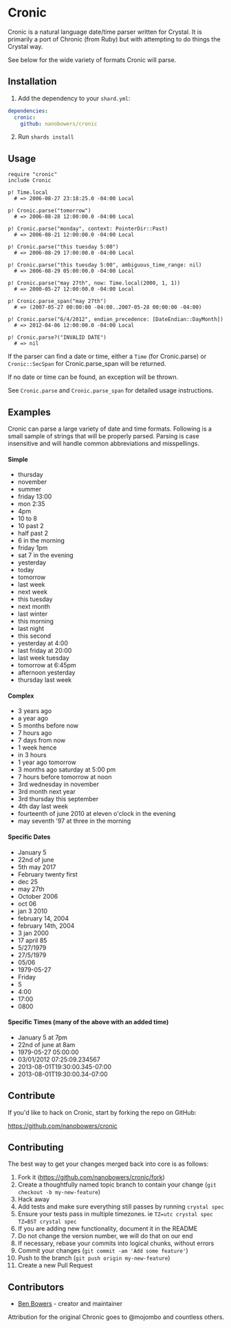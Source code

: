 Cronic
=======

Cronic is a natural language date/time parser written for Crystal. It is
primarily a port of Chronic (from Ruby) but with attempting to do things
the Crystal way.

See below for the wide variety of formats Cronic will parse.

## Installation

1. Add the dependency to your `shard.yml`:

```yaml
dependencies:
  cronic:
    github: nanobowers/cronic
```

2. Run `shards install`

## Usage

```
require "cronic"
include Cronic

p! Time.local 
  # => 2006-08-27 23:18:25.0 -04:00 Local

p! Cronic.parse("tomorrow") 
  # => 2006-08-28 12:00:00.0 -04:00 Local

p! Cronic.parse("monday", context: PointerDir::Past) 
  # => 2006-08-21 12:00:00.0 -04:00 Local

p! Cronic.parse("this tuesday 5:00") 
  # => 2006-08-29 17:00:00.0 -04:00 Local

p! Cronic.parse("this tuesday 5:00", ambiguous_time_range: nil) 
  # => 2006-08-29 05:00:00.0 -04:00 Local

p! Cronic.parse("may 27th", now: Time.local(2000, 1, 1)) 
  # => 2000-05-27 12:00:00.0 -04:00 Local

p! Cronic.parse_span("may 27th") 
  # => (2007-05-27 00:00:00 -04:00..2007-05-28 00:00:00 -04:00)

p! Cronic.parse("6/4/2012", endian_precedence: [DateEndian::DayMonth]) 
  # => 2012-04-06 12:00:00.0 -04:00 Local

p! Cronic.parse?("INVALID DATE") 
  # => nil
```

If the parser can find a date or time, either a `Time` (for Cronic.parse) or `Cronic::SecSpan` for Cronic.parse_span will be returned.

If no date or time can be found, an exception will be thrown.

See `Cronic.parse` and `Cronic.parse_span` for detailed usage instructions.

## Examples

Cronic can parse a large variety of date and time formats. Following is a
small sample of strings that will be properly parsed. Parsing is case
insensitive and will handle common abbreviations and misspellings.

#### Simple

* thursday
* november
* summer
* friday 13:00
* mon 2:35
* 4pm
* 10 to 8
* 10 past 2
* half past 2
* 6 in the morning
* friday 1pm
* sat 7 in the evening
* yesterday
* today
* tomorrow
* last week
* next week
* this tuesday
* next month
* last winter
* this morning
* last night
* this second
* yesterday at 4:00
* last friday at 20:00
* last week tuesday
* tomorrow at 6:45pm
* afternoon yesterday
* thursday last week

#### Complex

* 3 years ago
* a year ago
* 5 months before now
* 7 hours ago
* 7 days from now
* 1 week hence
* in 3 hours
* 1 year ago tomorrow
* 3 months ago saturday at 5:00 pm
* 7 hours before tomorrow at noon
* 3rd wednesday in november
* 3rd month next year
* 3rd thursday this september
* 4th day last week
* fourteenth of june 2010 at eleven o'clock in the evening
* may seventh '97 at three in the morning

#### Specific Dates

* January 5
* 22nd of june
* 5th may 2017
* February twenty first
* dec 25
* may 27th
* October 2006
* oct 06
* jan 3 2010
* february 14, 2004
* february 14th, 2004
* 3 jan 2000
* 17 april 85
* 5/27/1979
* 27/5/1979
* 05/06
* 1979-05-27
* Friday
* 5
* 4:00
* 17:00
* 0800

#### Specific Times (many of the above with an added time)

* January 5 at 7pm
* 22nd of june at 8am
* 1979-05-27 05:00:00
* 03/01/2012 07:25:09.234567
* 2013-08-01T19:30:00.345-07:00
* 2013-08-01T19:30:00.34-07:00

## Contribute

If you'd like to hack on Cronic, start by forking the repo on GitHub:

https://github.com/nanobowers/cronic

## Contributing

The best way to get your changes merged back into core is as follows:

1. Fork it (<https://github.com/nanobowers/cronic/fork>)
2. Create a thoughtfully named topic branch to contain your change (`git checkout -b my-new-feature`)
3. Hack away
4. Add tests and make sure everything still passes by running `crystal spec`
5. Ensure your tests pass in multiple timezones. ie `TZ=utc crystal spec` `TZ=BST crystal spec`
6. If you are adding new functionality, document it in the README
7. Do not change the version number, we will do that on our end
8. If necessary, rebase your commits into logical chunks, without errors
9. Commit your changes (`git commit -am 'Add some feature'`)
10. Push to the branch (`git push origin my-new-feature`)
11. Create a new Pull Request

## Contributors

- [Ben Bowers](https://github.com/nanobowers) - creator and maintainer

Attribution for the original Chronic goes to @mojombo and countless others.

